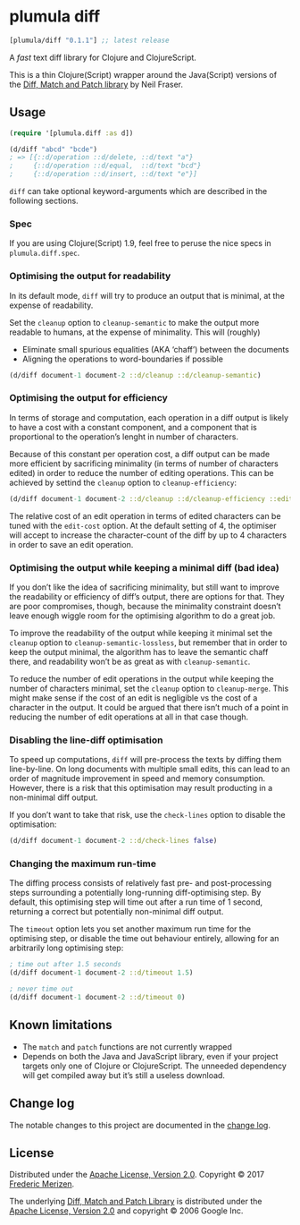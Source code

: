# plumula diff

[](dependency)
```clojure
[plumula/diff "0.1.1"] ;; latest release
```
[](/dependency)

A _fast_ text diff library for Clojure and ClojureScript.

This is a thin Clojure(Script) wrapper around the Java(Script) versions of the
[Diff, Match and Patch library][diff-match-patch] by Neil Fraser.


## Usage

```clojure
(require '[plumula.diff :as d])

(d/diff "abcd" "bcde")
; => [{::d/operation ::d/delete, ::d/text "a"}
;     {::d/operation ::d/equal,  ::d/text "bcd"}
;     {::d/operation ::d/insert, ::d/text "e"}]
```

`diff` can take optional keyword-arguments which are described in the following
sections.


### Spec

If you are using Clojure(Script) 1.9, feel free to peruse the nice specs in
`plumula.diff.spec`.


### Optimising the output for readability

In its default mode, `diff` will try to produce an output that is minimal, at
the expense of readability.

Set the `cleanup` option to `cleanup-semantic` to make the output more readable
to humans, at the expense of minimality. This will (roughly)

- Eliminate small spurious equalities (AKA ‘chaff’) between the documents 
- Aligning the operations to word-boundaries if possible

```clojure
(d/diff document-1 document-2 ::d/cleanup ::d/cleanup-semantic)
```


### Optimising the output for efficiency

In terms of storage and computation, each operation in a diff output is likely
to have a cost with a constant component, and a component that is proportional
to the operation’s lenght in number of characters.

Because of this constant per operation cost, a diff output can be made more
efficient by sacrificing minimality (in terms of number of characters edited)
in order to reduce the number of editing operations. This can be achieved by
settind the `cleanup` option to `cleanup-efficiency`:

```clojure
(d/diff document-1 document-2 ::d/cleanup ::d/cleanup-efficiency ::edit-cost 4)
```

The relative cost of an edit operation in terms of edited characters can be
tuned with the `edit-cost` option. At the default setting of 4, the optimiser
will accept to increase the character-count of the diff by up to 4 characters in
order to save an edit operation.


### Optimising the output while keeping a minimal diff (bad idea)

If you don’t like the idea of sacrificing minimality, but still want to improve
the readability or efficiency of diff’s output, there are options for that.
They are poor compromises, though, because the minimality constraint doesn’t
leave enough wiggle room for the optimising algorithm to do a great job.

To improve the readability of the output while keeping it minimal set the 
`cleanup` option to `cleanup-semantic-lossless`, but remember that in order to
keep the output minimal, the algorithm has to leave the semantic chaff there,
and readability won’t be as great as with `cleanup-semantic`.

To reduce the number of edit operations in the output while keeping the  number
of characters minimal, set the `cleanup` option to `cleanup-merge`. This might
make sense if the cost of an edit is negligible vs the cost of a character in
the output. It could be argued that there isn’t much of a point in reducing the
number of edit operations at all in that case though.


### Disabling the line-diff optimisation

To speed up computations, `diff` will pre-process the texts by diffing them
line-by-line. On long documents with multiple small edits, this can lead to an
order of magnitude improvement in speed and memory consumption. However, there
is a risk that this optimisation may result producting in a non-minimal diff
output.

If you don’t want to take that risk, use the `check-lines` option to disable
the optimisation:

```clojure
(d/diff document-1 document-2 ::d/check-lines false)
```


### Changing the maximum run-time

The diffing process consists of relatively fast pre- and post-processing
steps surrounding a potentially long-running diff-optimising step. By default,
this optimising step will time out after a run time of 1 second, returning a
correct but potentially non-minimal diff output.

The `timeout` option lets you set another maximum run time for the optimising
step, or disable the time out behaviour entirely, allowing for an arbitrarily
long optimising step:

```clojure
; time out after 1.5 seconds
(d/diff document-1 document-2 ::d/timeout 1.5)

; never time out
(d/diff document-1 document-2 ::d/timeout 0)
```

## Known limitations

- The `match` and `patch` functions are not currently wrapped
- Depends on both the Java and JavaScript library, even if your project targets
  only one of Clojure or ClojureScript. The unneeded dependency will get
  compiled away but it’s still a useless download.


## Change log

The notable changes to this project are documented in the
[change log](CHANGELOG.md).


## License

Distributed under the [Apache License, Version 2.0](LICENSE.txt).
Copyright &copy; 2017 [Frederic Merizen][frederic-merizen].

The underlying [Diff, Match and Patch Library][diff-match-patch] is distributed
under the [Apache License, Version 2.0][apache-2-license] and copyright &copy;
2006 Google Inc.

[apache-2-license]: http://www.apache.org/licenses/LICENSE-2.0
[diff-match-patch]: https://code.google.com/archive/p/google-diff-match-patch/
[frederic-merizen]: https://www.linkedin.com/in/fredericmerizen/

